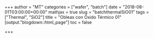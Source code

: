 +++
author = "MT"
categories = ["wafer", "batch"]
date = "2018-08-01T03:00:00+00:00"
mathjax = true
slug = "batchthermalSiO01"
tags = ["Thermal", "SiO2"]
title = "Obleas con Óxido Térmico 01"
[output."blogdown::html_page"]
toc = false

+++
